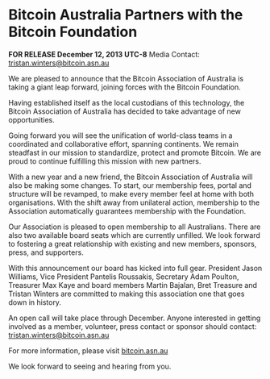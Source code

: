 # Bitcoin Australia Partners with the Bitcoin Foundation

**FOR RELEASE December 12, 2013 UTC-8**
Media Contact: [tristan.winters@bitcoin.asn.au](mailto:tristan.winters@bitcoin.asn.au)
 
We are pleased to announce that the Bitcoin Association of Australia is taking a giant leap forward, joining forces with the Bitcoin Foundation.

Having established itself as the local custodians of this technology, the Bitcoin Association of Australia has decided to take advantage of new opportunities.
 
Going forward you will see the unification of world-class teams in a coordinated and collaborative effort, spanning continents. We remain steadfast in our mission to standardize, protect and promote Bitcoin. We are proud to continue fulfilling this mission with new partners.
 
With a new year and a new friend, the Bitcoin Association of Australia will also be making some changes. To start, our membership fees, portal and structure will be revamped, to make every member feel at home with both organisations. With the shift away from unilateral action, membership to the Association automatically guarantees membership with the Foundation.
 
Our Association is pleased to open membership to all Australians. There are also two available board seats which are currently unfilled. We look forward to fostering a great relationship with existing and new members, sponsors, press, and supporters. 

With this announcement our board has kicked into full gear. President Jason Williams, Vice President Pantelis Roussakis, Secretary Adam Poulton, Treasurer Max Kaye and board members Martin Bajalan, Bret Treasure and Tristan Winters are committed to making this association one that goes down in history.
 
An open call will take place through December. Anyone interested in getting involved as a member, volunteer, press contact or sponsor should contact: tristan.winters@bitcoin.asn.au
 
For more information, please visit [bitcoin.asn.au](https://bitcoin.asn.au)
 
We look forward to seeing and hearing from you.

